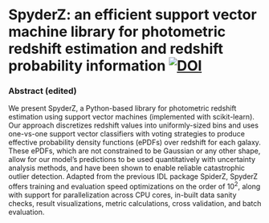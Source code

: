 # SpyderZ: an efficient support vector machine library for photometric redshift estimation and redshift probability information [![DOI](https://zenodo.org/badge/723630627.svg)](https://zenodo.org/doi/10.5281/zenodo.11111981)

### Abstract (edited)

We present SpyderZ, a Python-based library for photometric redshift estimation using support vector machines (implemented with scikit-learn). Our approach discretizes redshift values into uniformly-sized bins and uses one-vs-one support vector classifiers with voting strategies to produce effective probability density functions (ePDFs) over redshift for each galaxy. These ePDFs, which are not constrained to be Gaussian or any other shape, allow for our model’s predictions to be used quantitatively with uncertainty analysis methods, and have been shown to enable reliable catastrophic outlier detection. Adapted from the previous IDL package SpiderZ, SpyderZ offers training and evaluation speed optimizations on the order of $10^2$, along with support for parallelization across CPU cores, in-built data sanity checks, result visualizations, metric calculations, cross validation, and batch evaluation.
